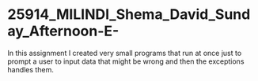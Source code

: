 # 25914_MILINDI_Shema_David_Sunday_Afternoon-E-

In this assignment I created very small programs that run at once just to prompt a user to input data that might be wrong and  then the exceptions handles them.